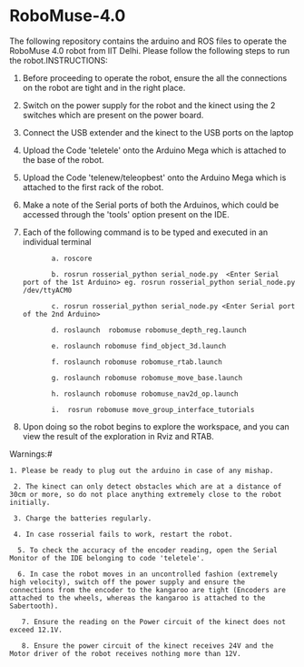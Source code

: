 # RoboMuse-4.0
The following repository contains the arduino and ROS files to operate the RoboMuse 4.0 robot from IIT Delhi. Please follow the following steps to run the robot.INSTRUCTIONS:

1. Before proceeding to operate the robot, ensure the all the connections on the robot are tight and in the right place.

2. Switch on the power supply for the robot and the kinect using the 2 switches which are present on the power board.

3. Connect the USB extender and the kinect to the USB ports on the laptop

4. Upload the Code 'teletele' onto the Arduino Mega which is attached to the base of the robot.

5. Upload the Code 'telenew/teleopbest' onto the Arduino Mega which is attached to the first rack of the robot.

6. Make a note of the Serial ports of both the Arduinos, which could be accessed through the 'tools' option present on the IDE.

7. Each of the following command is to be typed and executed in an individual terminal
	
	          a. roscore
	
 	          b. rosrun rosserial_python serial_node.py  <Enter Serial port of the 1st Arduino> eg. rosrun rosserial_python serial_node.py /dev/ttyACM0
	
	          c. rosrun rosserial_python serial_node.py <Enter Serial port of the 2nd Arduino>
	
	          d. roslaunch  robomuse robomuse_depth_reg.launch
	
	          e. roslaunch robomuse find_object_3d.launch
	  
	          f. roslaunch robomuse robomuse_rtab.launch
	
	          g. roslaunch robomuse robomuse_move_base.launch
	
	          h. roslaunch robomuse robomuse_nav2d_op.launch
	
	          i.  rosrun robomuse move_group_interface_tutorials

8. Upon doing so the robot begins to explore the workspace, and you can view the result of the exploration in Rviz and RTAB.





Warnings:#

    1. Please be ready to plug out the arduino in case of any mishap.

     2. The kinect can only detect obstacles which are at a distance of 30cm or more, so do not place anything extremely close to the robot initially.

     3. Charge the batteries regularly.

     4. In case rosserial fails to work, restart the robot.

      5. To check the accuracy of the encoder reading, open the Serial Monitor of the IDE belonging to code 'teletele'.

      6. In case the robot moves in an uncontrolled fashion (extremely high velocity), switch off the power supply and ensure the  connections from the encoder to the kangaroo are tight (Encoders are attached to the wheels, whereas the kangaroo is attached to the Sabertooth).

       7. Ensure the reading on the Power circuit of the kinect does not exceed 12.1V.

       8. Ensure the power circuit of the kinect receives 24V and the Motor driver of the robot receives nothing more than 12V.
 

